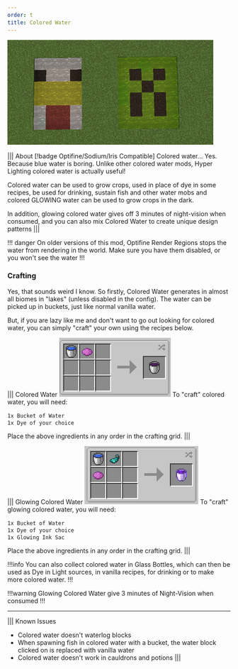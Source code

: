```yaml
---
order: t
title: Colored Water
---
```


![Colored Water - It's colored, but you can drink it](../../img/colored-water.png)

||| About [!badge Optifine/Sodium/Iris Compatible]
Colored water... Yes. Because blue water is boring. Unlike other colored water mods, Hyper Lighting colored water is actually useful!

Colored water can be used to grow crops, used in place of dye in some recipes, be used for drinking, sustain fish and other water mobs and colored GLOWING water can be used to grow crops in the dark.

In addition, glowing colored water gives off 3 minutes of night-vision when consumed, and you can also mix Colored Water to create unique design patterns
|||

!!! danger
On older versions of this mod, Optifine Render Regions stops the water from rendering in the world. Make sure you have them disabled, or you won't see the water
!!!

### Crafting
Yes, that sounds weird I know. So firstly, Colored Water generates in almost all biomes in "lakes" (unless disabled in the config). The water can be picked up in buckets, just like normal vanilla water.

But, if you are lazy like me and don't want to go out looking for colored water, you can simply "craft" your own using the recipes below.

||| Colored Water
![Crafting Recipe](../../img/colored-water_craft1.png)
To "craft" colored water, you will need:

    1x Bucket of Water
    1x Dye of your choice

Place the above ingredients in any order in the crafting grid.
|||

||| Glowing Colored Water
![Crafting Recipe](../../img/colored-water_craft2.png)
To "craft" glowing colored water, you will need:

    1x Bucket of Water
    1x Dye of your choice
    1x Glowing Ink Sac

Place the above ingredients in any order in the crafting grid.
|||

!!!info
You can also collect colored water in Glass Bottles, which can then be used as Dye in Light sources, in vanilla recipes, for drinking or to make more colored water.
!!!

!!!warning
Glowing Colored Water give 3 minutes of Night-Vision when consumed
!!!

---

||| Known Issues
* Colored water doesn't waterlog blocks
* When spawning fish in colored water with a bucket, the water block clicked on is replaced with vanilla water
* Colored water doesn't work in cauldrons and potions
|||
